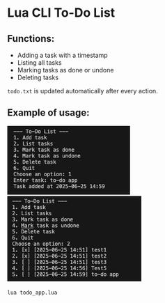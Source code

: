 # Lua CLI To-Do List

## Functions:
- Adding a task with a timestamp
- Listing all tasks
- Marking tasks as done or undone
- Deleting tasks

`todo.txt` is updated automatically after every action.

## Example of usage:
![Addind a task](pic_add_task.png)
![Task List](pic_list_tasks.png)

```bash
lua todo_app.lua